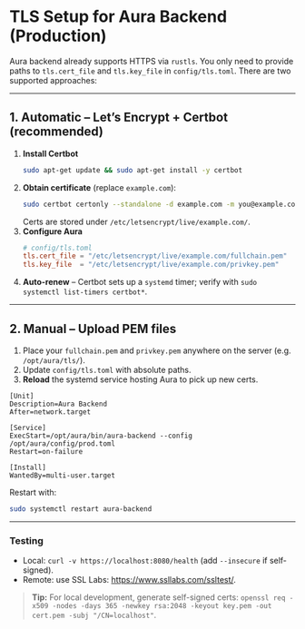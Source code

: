 # TLS Setup for Aura Backend (Production)

Aura backend already supports HTTPS via `rustls`. You only need to provide paths to `tls.cert_file` and `tls.key_file` in `config/tls.toml`. There are two supported approaches:

---

## 1. Automatic – **Let’s Encrypt + Certbot** (recommended)

1. **Install Certbot**
   ```sh
   sudo apt-get update && sudo apt-get install -y certbot
   ```
2. **Obtain certificate** (replace `example.com`):
   ```sh
   sudo certbot certonly --standalone -d example.com -m you@example.com --agree-tos --non-interactive
   ```
   Certs are stored under `/etc/letsencrypt/live/example.com/`.
3. **Configure Aura**
   ```toml
   # config/tls.toml
   tls.cert_file = "/etc/letsencrypt/live/example.com/fullchain.pem"
   tls.key_file  = "/etc/letsencrypt/live/example.com/privkey.pem"
   ```
4. **Auto-renew** – Certbot sets up a `systemd` timer; verify with `sudo systemctl list-timers certbot*`.

---

## 2. Manual – Upload PEM files

1. Place your `fullchain.pem` and `privkey.pem` anywhere on the server (e.g. `/opt/aura/tls/`).
2. Update `config/tls.toml` with absolute paths.
3. **Reload** the systemd service hosting Aura to pick up new certs.

```
[Unit]
Description=Aura Backend
After=network.target

[Service]
ExecStart=/opt/aura/bin/aura-backend --config /opt/aura/config/prod.toml
Restart=on-failure

[Install]
WantedBy=multi-user.target
```
Restart with:
```sh
sudo systemctl restart aura-backend
```

---

### Testing
- Local: `curl -v https://localhost:8080/health` (add `--insecure` if self-signed).
- Remote: use SSL Labs: <https://www.ssllabs.com/ssltest/>.

> **Tip:** For local development, generate self-signed certs: `openssl req -x509 -nodes -days 365 -newkey rsa:2048 -keyout key.pem -out cert.pem -subj "/CN=localhost"`.
